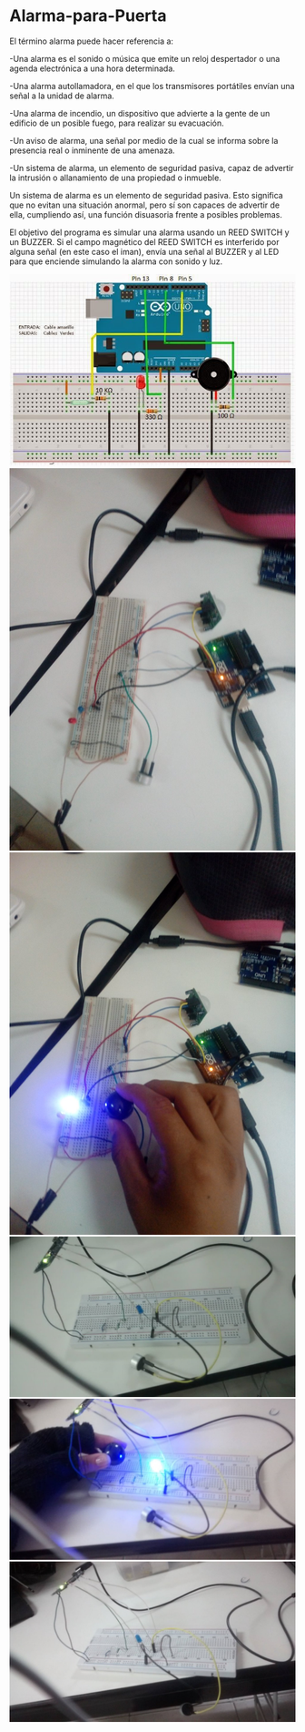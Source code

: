 # Alarma-para-Puerta
El término alarma puede hacer referencia a:

  -Una alarma es el sonido o música que emite un reloj despertador o una agenda electrónica a una hora determinada.

  -Una alarma autollamadora, en el que los transmisores portátiles envían una señal a la unidad de alarma.

  -Una alarma de incendio, un dispositivo que advierte a la gente de un edificio de un posible fuego, para realizar su evacuación.

  -Un aviso de alarma, una señal por medio de la cual se informa sobre la presencia real o inminente de una amenaza.

  -Un sistema de alarma, un elemento de seguridad pasiva, capaz de advertir la intrusión o allanamiento de una propiedad o inmueble.
  
Un sistema de alarma es un elemento de seguridad pasiva. Esto significa que no evitan una situación anormal, pero sí son capaces de advertir de ella, cumpliendo así, una función disuasoria frente a posibles problemas.

El objetivo del programa es simular una alarma usando un REED SWITCH y un BUZZER. Si el campo magnético del REED SWITCH es interferido por alguna señal (en este caso el iman), envía una señal al BUZZER y al LED para que enciende simulando la alarma con sonido y luz.

![Imagen Arduino](Diagrama.jpeg "Foto Diagrama")
![Imagen Arduino](resultado.jpeg "Resultado")
![Imagen Arduino](resultado2.jpeg "Resultado 2")
![Imagen Arduino](resultado3.jpeg "Resultado 3")
![Imagen Arduino](resultado4.jpeg "Resultado 4")
![Imagen Arduino](resultado5.jpeg "Resultado 5")

